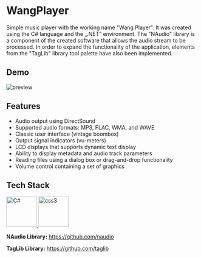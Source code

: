 # WangPlayer

Simple music player with the working name "Wang Player". It was created using the C# language and the „.NET” environment. The "NAudio" library is a component of the created software that allows the audio stream to be processed. In order to expand the functionality of the application, elements from the "TagLib" library tool palette have also been implemented.

## Demo

![preview](https://user-images.githubusercontent.com/116505961/197891209-e994497f-6a5e-4d55-8cdc-14fa59adfb38.gif)

## Features

- Audio output using DirectSound
- Supported audio formats: MP3, FLAC, WMA, and WAVE
- Classic user interface (vintage boombox)
- Output signal indicators (vu-meters)
- LCD displays that supports dynamic text display
- Ability to display metadata and audio track parameters
- Reading files using a dialog box or drag-and-drop functionality
- Volume control containing a set of graphics

## Tech Stack

<p align="left"> <a href="https://www.w3schools.com/cs/index.php/" target="_blank" rel="noreferrer"> <img src="https://seeklogo.com/images/C/c-sharp-c-logo-02F17714BA-seeklogo.com.png" alt="C#" width="80" height="80"/> </a> <a href="https://www.w3schools.com/cs/" target="_blank" rel="noreferrer"> </a> <a href="http://www.w3schools.me/aspnetcore/asp-net-core-tutorial" target="_blank" rel="noreferrer"> <img src="https://upload.wikimedia.org/wikipedia/commons/thumb/e/ee/.NET_Core_Logo.svg/768px-.NET_Core_Logo.svg.png" alt="css3" width="80" height="80"/> </a>

**NAudio Library:** https://github.com/naudio

**TagLib Library:** https://github.com/taglib
